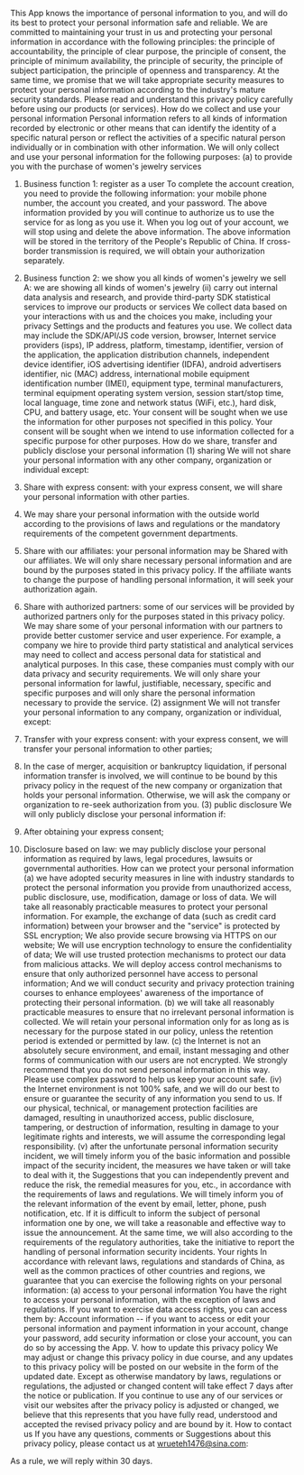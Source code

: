 This App knows the importance of personal information to you, and will do its best to protect your personal information safe and reliable. We are committed to maintaining your trust in us and protecting your personal information in accordance with the following principles: the principle of accountability, the principle of clear purpose, the principle of consent, the principle of minimum availability, the principle of security, the principle of subject participation, the principle of openness and transparency. At the same time, we promise that we will take appropriate security measures to protect your personal information according to the industry's mature security standards. Please read and understand this privacy policy carefully before using our products (or services).
How do we collect and use your personal information
Personal information refers to all kinds of information recorded by electronic or other means that can identify the identity of a specific natural person or reflect the activities of a specific natural person individually or in combination with other information. We will only collect and use your personal information for the following purposes:
(a) to provide you with the purchase of women's jewelry services
1. Business function 1: register as a user
To complete the account creation, you need to provide the following information: your mobile phone number, the account you created, and your password.
The above information provided by you will continue to authorize us to use the service for as long as you use it. When you log out of your account, we will stop using and delete the above information.
The above information will be stored in the territory of the People's Republic of China. If cross-border transmission is required, we will obtain your authorization separately.
2. Business function 2: we show you all kinds of women's jewelry we sell
A: we are showing all kinds of women's jewelry
(ii) carry out internal data analysis and research, and provide third-party SDK statistical services to improve our products or services
We collect data based on your interactions with us and the choices you make, including your privacy Settings and the products and features you use. We collect data may include the SDK/API/JS code version, browser, Internet service providers (isps), IP address, platform, timestamp, identifier, version of the application, the application distribution channels, independent device identifier, iOS advertising identifier (IDFA), android advertisers identifier, nic (MAC) address, international mobile equipment identification number (IMEI), equipment type, terminal manufacturers, terminal equipment operating system version, session start/stop time, local language, time zone and network status (WiFi, etc.), hard disk, CPU, and battery usage, etc.
Your consent will be sought when we use the information for other purposes not specified in this policy.
Your consent will be sought when we intend to use information collected for a specific purpose for other purposes.
How do we share, transfer and publicly disclose your personal information
(1) sharing
We will not share your personal information with any other company, organization or individual except:
1. Share with express consent: with your express consent, we will share your personal information with other parties.
2. We may share your personal information with the outside world according to the provisions of laws and regulations or the mandatory requirements of the competent government departments.
3. Share with our affiliates: your personal information may be Shared with our affiliates. We will only share necessary personal information and are bound by the purposes stated in this privacy policy. If the affiliate wants to change the purpose of handling personal information, it will seek your authorization again.

4. Share with authorized partners: some of our services will be provided by authorized partners only for the purposes stated in this privacy policy. We may share some of your personal information with our partners to provide better customer service and user experience. For example, a company we hire to provide third party statistical and analytical services may need to collect and access personal data for statistical and analytical purposes. In this case, these companies must comply with our data privacy and security requirements. We will only share your personal information for lawful, justifiable, necessary, specific and specific purposes and will only share the personal information necessary to provide the service.
(2) assignment
We will not transfer your personal information to any company, organization or individual, except:
1. Transfer with your express consent: with your express consent, we will transfer your personal information to other parties;
2. In the case of merger, acquisition or bankruptcy liquidation, if personal information transfer is involved, we will continue to be bound by this privacy policy in the request of the new company or organization that holds your personal information. Otherwise, we will ask the company or organization to re-seek authorization from you.
(3) public disclosure
We will only publicly disclose your personal information if:
1. After obtaining your express consent;
2. Disclosure based on law: we may publicly disclose your personal information as required by laws, legal procedures, lawsuits or governmental authorities.
How can we protect your personal information
(a) we have adopted security measures in line with industry standards to protect the personal information you provide from unauthorized access, public disclosure, use, modification, damage or loss of data. We will take all reasonably practicable measures to protect your personal information. For example, the exchange of data (such as credit card information) between your browser and the "service" is protected by SSL encryption; We also provide secure browsing via HTTPS on our website; We will use encryption technology to ensure the confidentiality of data; We will use trusted protection mechanisms to protect our data from malicious attacks. We will deploy access control mechanisms to ensure that only authorized personnel have access to personal information; And we will conduct security and privacy protection training courses to enhance employees' awareness of the importance of protecting their personal information.
(b) we will take all reasonably practicable measures to ensure that no irrelevant personal information is collected. We will retain your personal information only for as long as is necessary for the purpose stated in our policy, unless the retention period is extended or permitted by law.
(c) the Internet is not an absolutely secure environment, and email, instant messaging and other forms of communication with our users are not encrypted. We strongly recommend that you do not send personal information in this way. Please use complex password to help us keep your account safe.
(iv) the Internet environment is not 100% safe, and we will do our best to ensure or guarantee the security of any information you send to us. If our physical, technical, or management protection facilities are damaged, resulting in unauthorized access, public disclosure, tampering, or destruction of information, resulting in damage to your legitimate rights and interests, we will assume the corresponding legal responsibility.
(v) after the unfortunate personal information security incident, we will timely inform you of the basic information and possible impact of the security incident, the measures we have taken or will take to deal with it, the Suggestions that you can independently prevent and reduce the risk, the remedial measures for you, etc., in accordance with the requirements of laws and regulations. We will timely inform you of the relevant information of the event by email, letter, phone, push notification, etc. If it is difficult to inform the subject of personal information one by one, we will take a reasonable and effective way to issue the announcement.
At the same time, we will also according to the requirements of the regulatory authorities, take the initiative to report the handling of personal information security incidents.
Your rights
In accordance with relevant laws, regulations and standards of China, as well as the common practices of other countries and regions, we guarantee that you can exercise the following rights on your personal information:
(a) access to your personal information
You have the right to access your personal information, with the exception of laws and regulations. If you want to exercise data access rights, you can access them by:
Account information -- if you want to access or edit your personal information and payment information in your account, change your password, add security information or close your account, you can do so by accessing the App.
V. how to update this privacy policy
We may adjust or change this privacy policy in due course, and any updates to this privacy policy will be posted on our website in the form of the updated date. Except as otherwise mandatory by laws, regulations or regulations, the adjusted or changed content will take effect 7 days after the notice or publication. If you continue to use any of our services or visit our websites after the privacy policy is adjusted or changed, we believe that this represents that you have fully read, understood and accepted the revised privacy policy and are bound by it.
How to contact us
If you have any questions, comments or Suggestions about this privacy policy, please contact us at wrueteh1476@sina.com:

As a rule, we will reply within 30 days.
